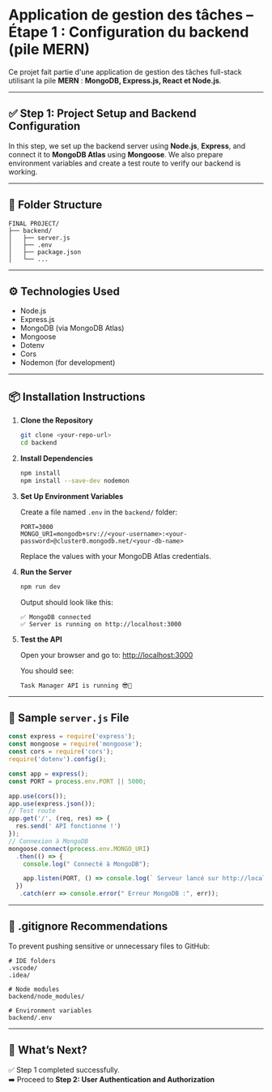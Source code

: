 #  Application de gestion des tâches – Étape 1 : Configuration du backend (pile MERN)

Ce projet fait partie d'une application de gestion des tâches full-stack utilisant la pile **MERN** : **MongoDB, Express.js, React et Node.js**.

---

## ✅ Step 1: Project Setup and Backend Configuration

In this step, we set up the backend server using **Node.js**, **Express**, and connect it to **MongoDB Atlas** using **Mongoose**. We also prepare environment variables and create a test route to verify our backend is working.

---

## 📁 Folder Structure

```
FINAL PROJECT/
├── backend/
│   ├── server.js
│   ├── .env
│   ├── package.json
│   └── ...
```

---

## ⚙️ Technologies Used

- Node.js
- Express.js
- MongoDB (via MongoDB Atlas)
- Mongoose
- Dotenv
- Cors
- Nodemon (for development)

---

## 📦 Installation Instructions

1. **Clone the Repository**
   ```bash
   git clone <your-repo-url>
   cd backend
   ```

2. **Install Dependencies**
   ```bash
   npm install
   npm install --save-dev nodemon
   ```

3. **Set Up Environment Variables**

   Create a file named `.env` in the `backend/` folder:

   ```env
   PORT=3000
   MONGO_URI=mongodb+srv://<your-username>:<your-password>@cluster0.mongodb.net/<your-db-name>
   ```

   Replace the values with your MongoDB Atlas credentials.

4. **Run the Server**

   ```bash
   npm run dev
   ```

   Output should look like this:

   ```
   ✅ MongoDB connected
   ✅ Server is running on http://localhost:3000
   ```

5. **Test the API**

   Open your browser and go to: [http://localhost:3000](http://localhost:3000)

   You should see:

   ```
   Task Manager API is running 😎🤙
   ```

---

## 📄 Sample `server.js` File

```js
const express = require('express');
const mongoose = require('mongoose');
const cors = require('cors');
require('dotenv').config();

const app = express();
const PORT = process.env.PORT || 5000;

app.use(cors());
app.use(express.json());
// Test route
app.get('/', (req, res) => {
  res.send(' API fonctionne !')
});
// Connexion à MongoDB
mongoose.connect(process.env.MONGO_URI)
  .then(() => {
    console.log(" Connecté à MongoDB");

    app.listen(PORT, () => console.log(` Serveur lancé sur http://localhost:${PORT}`));
  })
   .catch(err => console.error(" Erreur MongoDB :", err));


```

---

## 📄 .gitignore Recommendations

To prevent pushing sensitive or unnecessary files to GitHub:

```
# IDE folders
.vscode/
.idea/

# Node modules
backend/node_modules/

# Environment variables
backend/.env
```

---

## 📌 What’s Next?

✅ Step 1 completed successfully.  
➡️ Proceed to **Step 2: User Authentication and Authorization**
